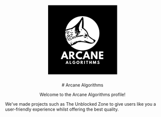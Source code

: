 <h1 align="center">
  <a href="https://github.com/ArcaneAlgorithms">
    <img src="https://raw.githubusercontent.com/ArcaneAlgorithms/.github/refs/heads/main/profile/Arcane.png" alt="Logo" width="225" height="225">
  </a>
</h1>
<div align="center">
# Arcane Algorithms

Welcome to the Arcane Algorithms profile!
</div>
We've made projects such as The Unblocked Zone to give users like you a user-friendly experience whilst offering the best quality.
